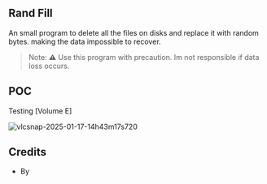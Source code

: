 ## Rand Fill

An small program to delete all the files on disks and replace it with random bytes. making the data impossible to recover.

> Note: ⚠️ Use this program with precaution. Im not responsible if data loss occurs.

## POC

Testing [Volume E]

![vlcsnap-2025-01-17-14h43m17s720](https://github.com/user-attachments/assets/5bd5ccb6-1360-4e9b-879f-da82c0f4c63f)


## Credits

* By
